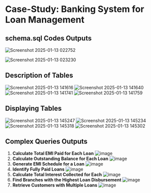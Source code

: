 # Case-Study: Banking System for Loan Management

## schema.sql Codes Outputs

 ![Screenshot 2025-01-13 022752](https://github.com/user-attachments/assets/df92b033-e43d-42e4-a104-f1dbaefc2706)

 ![Screenshot 2025-01-13 023230](https://github.com/user-attachments/assets/d8f4f09f-fcb5-4bd5-8a97-4848f98ea589)

## Description of Tables

![Screenshot 2025-01-13 141616](https://github.com/user-attachments/assets/9ecc01d2-ff98-4d31-86ab-190c71a11f33)
![Screenshot 2025-01-13 141640](https://github.com/user-attachments/assets/9d1d3918-a419-400d-8b0c-2e19a9d68870)
![Screenshot 2025-01-13 141741](https://github.com/user-attachments/assets/e3f4a09f-b208-4e02-8903-652c4a788c75)
![Screenshot 2025-01-13 141759](https://github.com/user-attachments/assets/1e4edb73-d5c0-4174-8000-3bfd994b2479)

## Displaying Tables

![Screenshot 2025-01-13 145247](https://github.com/user-attachments/assets/6ee36184-faf8-47a5-81b9-bb9f2e8af203)
![Screenshot 2025-01-13 145234](https://github.com/user-attachments/assets/7eeb0274-4f15-40b6-aa56-37934e5ac280)
![Screenshot 2025-01-13 145318](https://github.com/user-attachments/assets/b33ac1b8-63fb-41aa-b596-3040bd225287)
![Screenshot 2025-01-13 145302](https://github.com/user-attachments/assets/a8423d77-38f2-4773-9829-61226c6282ee)

## Complex Queries Outputs

1. **Calculate Total EMI Paid for Each Loan**
   ![image](https://github.com/user-attachments/assets/2712c449-87e9-4355-bb02-f7883b989a64)
2. **Calculate Outstanding Balance for Each Loan**
![image](https://github.com/user-attachments/assets/6614a78e-abdb-4f28-a1d3-5015f4083bf9)
3. **Generate EMI Schedule for a Loan**
![image](https://github.com/user-attachments/assets/103e0779-7b91-47c7-bb95-b85e257773cb)
4. **Identify Fully Paid Loans**
![image](https://github.com/user-attachments/assets/83bdb3c8-aa59-4ddf-ae64-e54b88581025)
5. **Calculate Total Interest Collected for Each**
![image](https://github.com/user-attachments/assets/a810253c-97a0-4d3c-9cdf-3013d875c23a)
6. **Find Branches with the Highest Loan Disbursement**
![image](https://github.com/user-attachments/assets/000cf338-5e03-4dc3-8c61-abfb26afe731)
7. **Retrieve Customers with Multiple Loans**
![image](https://github.com/user-attachments/assets/c7d37021-9a6f-4181-b6f3-4fdd6c24ce1d)
